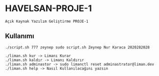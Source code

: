 # HAVELSAN-PROJE-1
```
Açık Kaynak Yazılım Geliştirme PROJE-1
```

## Kullanımı
```
./script.sh 777 zeynep sudo script.sh Zeynep Nur Karaca 2020282028
```
    ./liman.sh kur -> Limanı Kurar
    ./liman.sh kaldır -> Limanı Kaldırır
    ./liman.sh adminastor -> sudo limanctl reset adminastrator@liman.dev
    ./liman.sh help -> Nasıl Kullanılacağını yazsın
```
